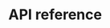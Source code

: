 # API reference
<!-- API docs!! All the relevant info needs to be here (placeholder for API docs; may need to create a folder and landing page for TOC structure) -->
